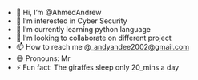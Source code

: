 - 👋 Hi, I’m @AhmedAndrew
- 👀 I’m interested in Cyber Security 
- 🌱 I’m currently learning python language 
- 💞️ I’m looking to collaborate on different project 
- 📫 How to reach me @_andyandee2002@gmail.com
- 😄 Pronouns: Mr 
- ⚡ Fun fact: The giraffes sleep only 20_mins a day

<!---
AhmedAndrew/AhmedAndrew is a ✨ special ✨ repository because its `README.md` (this file) appears on your GitHub profile.
You can click the Preview link to take a look at your changes.
--->
